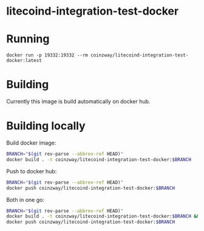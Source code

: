 # litecoind-integration-test-docker

# Running
```
docker run -p 19332:19332 --rm coinzway/litecoind-integration-test-docker:latest
```

# Building

Currently this image is build automatically on docker hub.

# Building locally

Build docker image:
 
```bash
BRANCH="$(git rev-parse --abbrev-ref HEAD)"
docker build . -t coinzway/litecoind-integration-test-docker:$BRANCH
```

Push to docker hub:

```bash
BRANCH="$(git rev-parse --abbrev-ref HEAD)"
docker push coinzway/litecoind-integration-test-docker:$BRANCH
```

Both in one go:
```bash
BRANCH="$(git rev-parse --abbrev-ref HEAD)"
docker build . -t coinzway/litecoind-integration-test-docker:$BRANCH && \
docker push coinzway/litecoind-integration-test-docker:$BRANCH
```